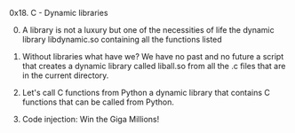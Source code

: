 0x18. C - Dynamic libraries

0. A library is not a luxury but one of the necessities of life
the dynamic library libdynamic.so containing all the functions listed

1. Without libraries what have we? We have no past and no future
a script that creates a dynamic library called liball.so from all the .c files that are in the current directory.

2. Let's call C functions from Python
a dynamic library that contains C functions that can be called from Python.

3. Code injection: Win the Giga Millions!

